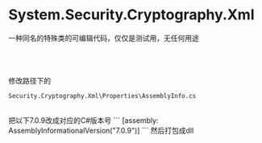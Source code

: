 # System.Security.Cryptography.Xml
一种同名的特殊类的可编辑代码，仅仅是测试用，无任何用途

<br><br><br>
修改路径下的
```
Security.Cryptography.Xml\Properties\AssemblyInfo.cs
```
<br>
把以下7.0.9改成对应的C#版本号
```
[assembly: AssemblyInformationalVersion("7.0.9")]
```
然后打包成dll